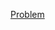 [Problem](https://practice.geeksforgeeks.org/problems/red-or-green5711/1/?category[]=Strings&category[]=Strings&page=1&query=category[]Stringspage1category[]Strings)
